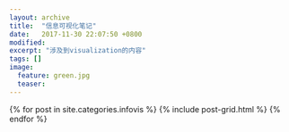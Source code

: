 ```yaml
---
layout: archive
title:  "信息可视化笔记"
date:   2017-11-30 22:07:50 +0800
modified:
excerpt: "涉及到visualization的内容"
tags: []
image:
  feature: green.jpg
  teaser: 
---
```


<div class="tiles">
{% for post in site.categories.infovis %}
  {% include post-grid.html %}
{% endfor %}
</div><!-- /.tiles 把所有categories 有 infovis 的列出来-->
